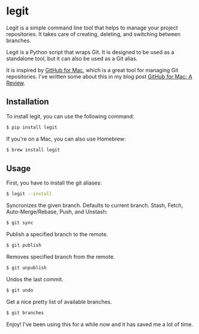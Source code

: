 # legit

Legit is a simple command line tool that helps to manage your project repositories. It takes care of creating, deleting, and switching between branches.

Legit is a Python script that wraps Git. It is designed to be used as a standalone tool, but it can also be used as a Git alias.

It is inspired by [GitHub for Mac](https://docs.github.com/en/desktop/installing-and-authenticating-to-github-desktop/installing-github-desktop),
which is a great tool for managing Git repositories. I've written some about this in my blog post [GitHub for Mac: A Review](/essays/2011//).

## Installation

To install legit, you can use the following command:

```bash
$ pip install legit
```

If you're on a Mac, you can also use Homebrew:

```bash
$ brew install legit
```

## Usage

First, you have to install the git aliases:

```bash
$ legit --install
```

Syncronizes the given branch. Defaults to current branch. Stash, Fetch, Auto\-Merge/Rebase, Push, and Unstash:

```bash
$ git sync
```

Publish a specified branch to the remote.

```bash
$ git publish
```

Removes specified branch from the remote.

```bash
$ git unpublish
```

Undos the last commit.

```bash
$ git undo
```

Get a nice pretty list of available branches.

```bash
$ git branches
```

Enjoy! I've been using this for a while now and it has saved me a lot of time.
